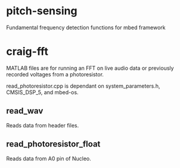 # pitch-sensing
Fundamental frequency detection functions for mbed framework

# craig-fft
MATLAB files are for running an FFT on live audio data or previously recorded voltages from a photoresistor.

read_photoresistor.cpp is dependant on system_parameters.h, CMSIS_DSP_5, and mbed-os.

## read_wav ##
Reads data from header files.

## read_photoresistor_float ##
Reads data from A0 pin of Nucleo.
